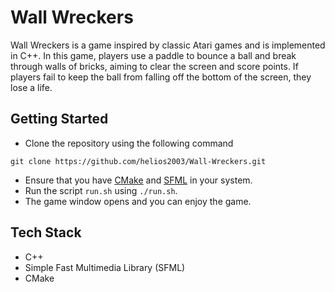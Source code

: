 # Wall Wreckers

Wall Wreckers is a game inspired by classic Atari games and is implemented in C++. In this game, players use a paddle to bounce a ball and break through walls of bricks, aiming to clear the screen and score points. If players fail to keep the ball from falling off the bottom of the screen, they lose a life.

## Getting Started
- Clone the repository using the following command
```
git clone https://github.com/helios2003/Wall-Wreckers.git
```
- Ensure that you have [CMake](https://cmake.org/download/) and [SFML](https://www.sfml-dev.org/download.php) in your system.
- Run the script ``run.sh`` using ``./run.sh``.
- The game window opens and you can enjoy the game.

## Tech Stack
- C++
- Simple Fast Multimedia Library (SFML)
- CMake
